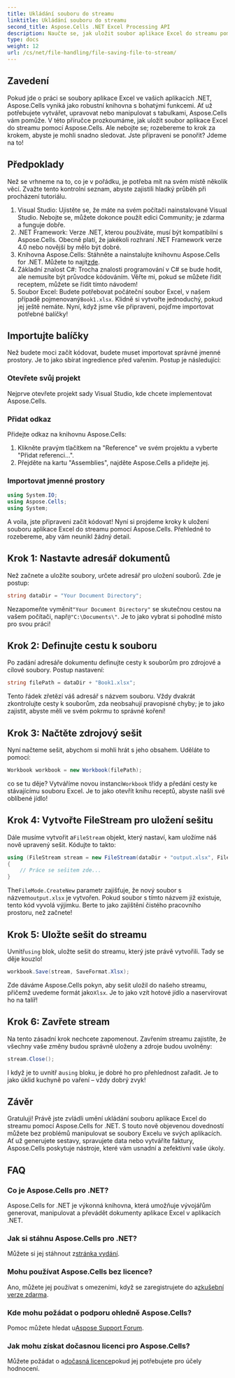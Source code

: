```yaml
---
title: Ukládání souboru do streamu
linktitle: Ukládání souboru do streamu
second_title: Aspose.Cells .NET Excel Processing API
description: Naučte se, jak uložit soubor aplikace Excel do streamu pomocí Aspose.Cells for .NET pomocí tohoto podrobného průvodce plného příkladů.
type: docs
weight: 12
url: /cs/net/file-handling/file-saving-file-to-stream/
---
```

## Zavedení
Pokud jde o práci se soubory aplikace Excel ve vašich aplikacích .NET, Aspose.Cells vyniká jako robustní knihovna s bohatými funkcemi. Ať už potřebujete vytvářet, upravovat nebo manipulovat s tabulkami, Aspose.Cells vám pomůže. V této příručce prozkoumáme, jak uložit soubor aplikace Excel do streamu pomocí Aspose.Cells. Ale nebojte se; rozebereme to krok za krokem, abyste je mohli snadno sledovat. Jste připraveni se ponořit? Jdeme na to!
## Předpoklady
Než se vrhneme na to, co je v pořádku, je potřeba mít na svém místě několik věcí. Zvažte tento kontrolní seznam, abyste zajistili hladký průběh při procházení tutoriálu.
1. Visual Studio: Ujistěte se, že máte na svém počítači nainstalované Visual Studio. Nebojte se, můžete dokonce použít edici Community; je zdarma a funguje dobře.
2. .NET Framework: Verze .NET, kterou používáte, musí být kompatibilní s Aspose.Cells. Obecně platí, že jakékoli rozhraní .NET Framework verze 4.0 nebo novější by mělo být dobré.
3.  Knihovna Aspose.Cells: Stáhněte a nainstalujte knihovnu Aspose.Cells for .NET. Můžete to najít[zde](https://releases.aspose.com/cells/net/). 
4. Základní znalost C#: Trocha znalosti programování v C# se bude hodit, ale nemusíte být průvodce kódováním. Věřte mi, pokud se můžete řídit receptem, můžete se řídit tímto návodem!
5.  Soubor Excel: Budete potřebovat počáteční soubor Excel, v našem případě pojmenovaný`Book1.xlsx`. Klidně si vytvořte jednoduchý, pokud jej ještě nemáte.
Nyní, když jsme vše připraveni, pojďme importovat potřebné balíčky!
## Importujte balíčky
Než budete moci začít kódovat, budete muset importovat správné jmenné prostory. Je to jako sbírat ingredience před vařením. Postup je následující:
### Otevřete svůj projekt
Nejprve otevřete projekt sady Visual Studio, kde chcete implementovat Aspose.Cells.
### Přidat odkaz
Přidejte odkaz na knihovnu Aspose.Cells:
1. Klikněte pravým tlačítkem na "Reference" ve svém projektu a vyberte "Přidat referenci...".
2. Přejděte na kartu "Assemblies", najděte Aspose.Cells a přidejte jej.
### Importovat jmenné prostory
```csharp
using System.IO;
using Aspose.Cells;
using System;
```
A voila, jste připraveni začít kódovat! 
Nyní si projdeme kroky k uložení souboru aplikace Excel do streamu pomocí Aspose.Cells. Přehledně to rozebereme, aby vám neunikl žádný detail.
## Krok 1: Nastavte adresář dokumentů
Než začnete a uložíte soubory, určete adresář pro uložení souborů. Zde je postup:
```csharp
string dataDir = "Your Document Directory";
```
 Nezapomeňte vyměnit`"Your Document Directory"` se skutečnou cestou na vašem počítači, např`@"C:\Documents\"`. Je to jako vybrat si pohodlné místo pro svou práci!
## Krok 2: Definujte cestu k souboru
Po zadání adresáře dokumentu definujte cesty k souborům pro zdrojové a cílové soubory. Postup nastavení:
```csharp
string filePath = dataDir + "Book1.xlsx";
```
Tento řádek zřetězí váš adresář s názvem souboru. Vždy dvakrát zkontrolujte cesty k souborům, zda neobsahují pravopisné chyby; je to jako zajistit, abyste měli ve svém pokrmu to správné koření!
## Krok 3: Načtěte zdrojový sešit
Nyní načteme sešit, abychom si mohli hrát s jeho obsahem. Uděláte to pomocí:
```csharp
Workbook workbook = new Workbook(filePath);
```
co se tu děje? Vytváříme novou instanci`Workbook` třídy a předání cesty ke stávajícímu souboru Excel. Je to jako otevřít knihu receptů, abyste našli své oblíbené jídlo!
## Krok 4: Vytvořte FileStream pro uložení sešitu
 Dále musíme vytvořit a`FileStream` objekt, který nastaví, kam uložíme náš nově upravený sešit. Kódujte to takto:
```csharp
using (FileStream stream = new FileStream(dataDir + "output.xlsx", FileMode.CreateNew))
{
    // Práce se sešitem zde...
}
```
 The`FileMode.CreateNew` parametr zajišťuje, že nový soubor s názvem`output.xlsx` je vytvořen. Pokud soubor s tímto názvem již existuje, tento kód vyvolá výjimku. Berte to jako zajištění čistého pracovního prostoru, než začnete!
## Krok 5: Uložte sešit do streamu
 Uvnitř`using` blok, uložte sešit do streamu, který jste právě vytvořili. Tady se děje kouzlo!
```csharp
workbook.Save(stream, SaveFormat.Xlsx);
```
 Zde dáváme Aspose.Cells pokyn, aby sešit uložil do našeho streamu, přičemž uvedeme formát jako`Xlsx`. Je to jako vzít hotové jídlo a naservírovat ho na talíř!
## Krok 6: Zavřete stream
Na tento zásadní krok nechcete zapomenout. Zavřením streamu zajistíte, že všechny vaše změny budou správně uloženy a zdroje budou uvolněny:
```csharp
stream.Close();
```
 I když je to uvnitř a`using` bloku, je dobré ho pro přehlednost zařadit. Je to jako úklid kuchyně po vaření – vždy dobrý zvyk!
## Závěr
Gratuluji! Právě jste zvládli umění ukládání souboru aplikace Excel do streamu pomocí Aspose.Cells for .NET. S touto nově objevenou dovedností můžete bez problémů manipulovat se soubory Excelu ve svých aplikacích. Ať už generujete sestavy, spravujete data nebo vytváříte faktury, Aspose.Cells poskytuje nástroje, které vám usnadní a zefektivní vaše úkoly.
## FAQ
### Co je Aspose.Cells pro .NET?
Aspose.Cells for .NET je výkonná knihovna, která umožňuje vývojářům generovat, manipulovat a převádět dokumenty aplikace Excel v aplikacích .NET.
### Jak si stáhnu Aspose.Cells pro .NET?
 Můžete si jej stáhnout z[stránka vydání](https://releases.aspose.com/cells/net/).
### Mohu používat Aspose.Cells bez licence?
 Ano, můžete jej používat s omezeními, když se zaregistrujete do a[zkušební verze zdarma](https://releases.aspose.com/). 
### Kde mohu požádat o podporu ohledně Aspose.Cells?
 Pomoc můžete hledat u[Aspose Support Forum](https://forum.aspose.com/c/cells/9).
### Jak mohu získat dočasnou licenci pro Aspose.Cells?
 Můžete požádat o a[dočasná licence](https://purchase.aspose.com/temporary-license/)pokud jej potřebujete pro účely hodnocení.
